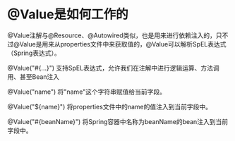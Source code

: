 # @Value是如何工作的 

@Value注解与@Resource、@Autowired类似，也是用来进行依赖注入的，只不过@Value是用来从properties文件中来获取值的，@Value可以解析SpEL表达式（Spring表达式）。

@Value("#{...}") 支持SpEL表达式，允许我们在注解中进行逻辑运算、方法调用、甚至Bean注入

@Value("name") 将"name"这个字符串赋值给当前字段。

@Value("${name}") 将properties文件中的name的值注入到当前字段中。

@Value("#{beanName}") 将Spring容器中名称为beanName的bean注入到当前字段中。